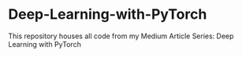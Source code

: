 # Deep-Learning-with-PyTorch
This repository houses all code from my Medium Article Series: Deep Learning with PyTorch
